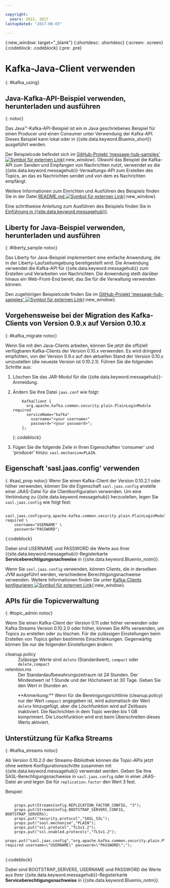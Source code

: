 ```yaml
---

copyright:
  years: 2015, 2017
lastupdated: "2017-08-03"

---
```


{:new_window: target="_blank"}
{:shortdesc: .shortdesc}
{:screen: .screen}
{:codeblock: .codeblock}
{:pre: .pre}

# Kafka-Java-Client verwenden
{: #kafka_using}

## Java-Kafka-API-Beispiel verwenden, herunterladen und ausführen
{: notoc}

Das Java&trade;-Kafka-API-Beispiel ist ein in Java geschriebenes Beispiel für einen Producer und einen Consumer unter Verwendung der Kafka-API. Dieses Beispiel kann lokal oder in {{site.data.keyword.Bluemix_short}} ausgeführt werden.

Der Beispielcode befindet sich im [GitHub-Projekt 'message-hub-samples' ![Symbol für externen Link](../../icons/launch-glyph.svg "Symbol für externen Link")](https://github.com/ibm-messaging/message-hub-samples/tree/master/kafka-java-console-sample){:new_window}. Obwohl das Beispiel die Kafka-API zum Senden und Empfangen von Nachrichten nutzt, verwendet es die {{site.data.keyword.messagehub}}-Verwaltungs-API zum Erstellen des Topics, an das es Nachrichten sendet und von dem es Nachrichten empfängt.

Weitere Informationen zum Einrichten und Ausführen des Beispiels finden Sie in der Datei [README.md ![Symbol für externen Link](../../icons/launch-glyph.svg "Symbol für externen Link")](https://github.com/ibm-messaging/message-hub-samples/tree/master/kafka-java-console-sample){:new_window}.

Eine schrittweise Anleitung zum Ausführen des Beispiels finden Sie in [Einführung in {{site.data.keyword.messagehub}}](/docs/services/MessageHub/index.html#getting_started_steps).

## Liberty for Java-Beispiel verwenden, herunterladen und ausführen
{: #liberty_sample notoc}

Das Liberty for Java-Beispiel implementiert eine einfache Anwendung, die in der Liberty-Laufzeitumgebung bereitgestellt wird. Die Anwendung verwendet die Kafka-API für {{site.data.keyword.messagehub}} zum Erstellen und Verarbeiten von Nachrichten.
Die Anwendung stellt darüber hinaus ein Web-Front-End bereit, das Sie für die Verwaltung verwenden können.

Den zugehörigen Beispielcode finden Sie im [GitHub-Projekt 'message-hub-samples' ![Symbol für externen Link](../../icons/launch-glyph.svg "Symbol für externen Link")](https://github.com/ibm-messaging/message-hub-samples/tree/master/kafka-java-liberty-sample){:new_window}.

## Vorgehensweise bei der Migration des Kafka-Clients von Version 0.9.x auf Version 0.10.x
{: #kafka_migrate notoc}


Wenn Sie mit den Java-Clients arbeiten, können Sie jetzt die
offiziell verfügbaren Kafka-Clients der Version 0.10.x verwenden. Es wird dringend
empfohlen, von der Version 0.9.x auf den aktuellen Stand der Version 0.10.x
umzustellen (die neueste Version ist 0.10.2.1). Führen Sie die folgenden Schritte aus: 

1. Löschen Sie das JAR-Modul für die {{site.data.keyword.messagehub}}-Anmeldung.
2. Ändern Sie Ihre Datei <code>jaas.conf</code> wie folgt: 
    ```
        KafkaClient {
          org.apache.kafka.common.security.plain.PlainLoginModule required
          serviceName="kafka"
            username="<your username>"
            password="<your password>";
        };
    ```
    {: codeblock}

3. Fügen Sie die folgende Zeile in Ihren Eigenschaften 'consumer' und 'producer' hinzu: <code>sasl.mechanism=PLAIN</code>.


## Eigenschaft 'sasl.jaas.config' verwenden
{: #sasl_prop notoc}
Wenn Sie einen Kafka-Client der Version 0.10.2.1 oder höher verwenden, können Sie die Eigenschaft <code>sasl.jaas.config</code> anstelle einer JAAS-Datei
für die Clientkonfiguration verwenden. Um eine Verbindung zu {{site.data.keyword.messagehub}} herzustellen, legen Sie
<code>sasl.jaas.config</code> wie folgt fest: 
<pre>
<code>    sasl.jaas.config=org.apache.kafka.common.security.plain.PlainLoginModule required \
    username="USERNAME" \
    password="PASSWORD";</code>
</pre>
{:codeblock}

Dabei sind USERNAME und PASSWORD die Werte aus Ihrer {{site.data.keyword.messagehub}}-Registerkarte **Serviceberechtigungsnachweise** in {{site.data.keyword.Bluemix_notm}}.

Wenn Sie <code>sasl.jaas.config</code> verwenden, können Clients, die in derselben JVM ausgeführt werden, verschiedene Berechtigungsnachweise verwenden. Weitere
Informationen finden Sie unter [Kafka-Clients konfigurieren ![Symbol für externen Link](../../icons/launch-glyph.svg "Symbol für externen Link")](http://kafka.apache.org/documentation/#security_sasl_plain_clientconfig){:new_window}.

## APIs für die Topicverwaltung
{: #topic_admin notoc}

Wenn Sie einen Kafka-Client der Version 0.11 oder höher verwenden oder Kafka Streams Version 0.10.2.0 oder höher, können Sie APIs verwenden, um Topics zu erstellen oder zu löschen. Für die zulässigen Einstellungen beim Erstellen von Topics gelten bestimmte Einschränkungen. Gegenwärtig können Sie nur die folgenden Einstellungen ändern:

<dl>
<dt>cleanup.policy</dt>
<dd>Zulässige Werte sind <code>delete</code> (Standardwert), <code>compact</code> oder <code>delete,compact</code></dd>
<dt>retention.ms</dt>
<dd>Der Standardaufbewahrungszeitraum ist 24 Stunden. Der Mindestwert ist 1 Stunde und der Höchstwert ist
30 Tage. Geben Sie den Wert in Stunden an.

<p>**Anmerkung:**
Wenn für die Bereinigungsrichtlinie (cleanup.policy) nur der Wert <code>compact</code> angegeben ist, wird automatisch der Wert <code>delete</code>
hinzugefügt, aber die Löschfunktion wird auf Zeitbasis inaktiviert. Die Nachrichten in dem Topic werden bis 1 GB komprimiert. Die Löschfunktion wird
erst beim Überschreiten dieses Werts aktiviert.</p>
</dd>
</dl>

## Unterstützung für Kafka Streams
{: #kafka_streams notoc}

Ab Version 0.10.2.0 der Streams-Bibliothek können die Topic-APIs jetzt ohne weitere Konfigurationsschritte zusammen mit {{site.data.keyword.messagehub}} verwendet werden. Geben Sie Ihre SASL-Berechtigungsnachweise in <code>sasl.jaas.config</code> oder in einer JAAS-Datei an und legen Sie für <code>replication.factor</code> den Wert 3 fest.

Beispiel:

<pre>
<code>
    props.put(StreamsConfig.REPLICATION_FACTOR_CONFIG, "3");
    props.put(StreamsConfig.BOOTSTRAP_SERVERS_CONFIG, BOOTSTRAP_SERVERS);
    props.put("security.protocol","SASL_SSL");
    props.put("sasl.mechanism","PLAIN");
    props.put("ssl.protocol","TLSv1.2");
    props.put("ssl.enabled.protocols","TLSv1.2");
    props.put("sasl.jaas.config","org.apache.kafka.common.security.plain.PlainLoginModule required username=\"USERNAME\" password=\"PASSWORD\";");
</code>
</pre>
{:codeblock}

Dabei sind BOOTSTRAP_SERVERS, USERNAME und PASSWORD die Werte aus Ihrer {{site.data.keyword.messagehub}}-Registerkarte **Serviceberechtigungsnachweise** in
{{site.data.keyword.Bluemix_notm}}.

<!--
new topic that includes content from existing topics about samples and migration
-->
